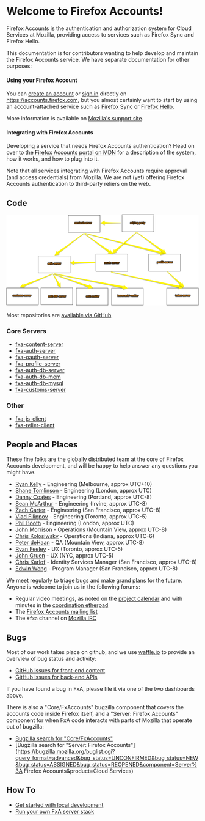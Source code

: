 # Welcome to Firefox Accounts!

Firefox Accounts is the authentication and authorization system for Cloud
Services at Mozilla, providing access to services such as Firefox Sync and
Firefox Hello.

This documentation is for contributors wanting to help develop and maintain
the Firefox Accounts service.  We have separate documentation for other purposes:

#### Using your Firefox Account

You can [create an account](https://accounts.firefox.com/signup) or
[sign in](https://accounts.firefox.com/signin) directly on https://accounts.firefox.com,
but you almost certainly want to start by using an account-attached service such as
[Firefox Sync](https://www.mozilla.org/en-US/firefox/sync/)
or [Firefox Hello](https://www.mozilla.org/en-US/firefox/hello/).

More information is available on [Mozilla's support site](https://support.mozilla.org/en-US/kb/access-mozilla-services-firefox-accounts).


#### Integrating with Firefox Accounts

Developing a service that needs Firefox Accounts authentication?  Head on over to the [Firefox Accounts portal on MDN](https://developer.mozilla.org/docs/Mozilla/Tech/Firefox_Accounts) for a description of the system, how it works, and how to plug into it.

Note that all services integrating with Firefox Accounts require approval (and access credentials)
from Mozilla.  We are not (yet) offering Firefox Accounts authentication to third-party reliers
on the web.


## Code

![High-level architecture diagram showing relationships between different FxA services](img/fxa.png)

Most repositories are [available via GitHub](https://github.com/mozilla?utf8=%E2%9C%93&query=fxa)

### Core Servers

- [fxa-content-server](https://github.com/mozilla/fxa-content-server)
- [fxa-auth-server](https://github.com/mozilla/fxa-auth-server)
- [fxa-oauth-server](https://github.com/mozilla/fxa-oauth-server)
- [fxa-profile-server](https://github.com/mozilla/fxa-profile-server)
- [fxa-auth-db-server](https://github.com/mozilla/fxa-auth-db-server)
- [fxa-auth-db-mem](https://github.com/mozilla/fxa-auth-db-mem)
- [fxa-auth-db-mysql](https://github.com/mozilla/fxa-auth-db-mysql)
- [fxa-customs-server](https://github.com/mozilla/fxa-customs-server)

### Other

- [fxa-js-client](https://github.com/mozilla/fxa-js-client)
- [fxa-relier-client](https://github.com/mozilla/fxa-relier-client)


## People and Places

These fine folks are the globally distributed team at the core of Firefox Accounts
development, and will be happy to help answer any questions you might have.

* [Ryan Kelly](https://github.com/rfk) - Engineering (Melbourne, approx UTC+10)
* [Shane Tomlinson](https://github.com/shane-tomlinson/) - Engineering (London, approx UTC)
* [Danny Coates](https://github.com/dannycoates/) - Engineering (Portland, approx UTC-8)
* [Sean McArthur](https://github.com/seanmonstar) - Engineering (Irvine, approx UTC-8)
* [Zach Carter](https://github.com/zaach) - Engineering (San Francisco, approx UTC-8)
* [Vlad Filippov](https://github.com/vladikoff) - Engineering (Toronto, approx UTC-5)
* [Phil Booth](https://github.com/philbooth) - Engineering (London, approx UTC)
* [John Morrison](https://github.com/jrgm) - Operations (Mountain View, approx UTC-8)
* [Chris Kolosiwsky](https://github.com/ckolos) - Operations (Indiana, approx UTC-6)
* [Peter deHaan](https://github.com/pdehaan) - QA (Mountain View, approx UTC-8)
* [Ryan Feeley](https://github.com/rfeeley) - UX (Toronto, approx UTC-5)
* [John Gruen](https://github.com/johngruen) - UX (NYC, approx UTC-5)
* [Chris Karlof](https://github.com/ckarlof) - Identity Services Manager (San Francisco, approx UTC-8)
* [Edwin Wong](https://github.com/edwong) - Program Manager (San Francisco, approx UTC-8)

We meet regularly to triage bugs and make grand plans for the future.  Anyone is welcome to
join us in the following forums:

* Regular video meetings, as noted on the [project calendar](https://www.google.com/calendar/embed?src=mozilla.com_urbkla6jvphpk1t8adi5c12kic%40group.calendar.google.com) and with minutes in the [coordination etherpad](https://id.etherpad.mozilla.org/fxa-engineering-coordination)
* The [Firefox Accounts mailing list](https://mail.mozilla.org/listinfo/dev-fxacct)
* The `#fxa` channel on [Mozilla IRC](https://wiki.mozilla.org/IRC)


## Bugs

Most of our work takes place on github, and we use [waffle.io](https://waffle.io) to provide an overview of bug status and activity:

* [GitHub issues for front-end content](https://waffle.io/mozilla/fxa-content-server)
* [GitHub issues for back-end APIs](https://waffle.io/mozilla/fxa-auth-server)

If you have found a bug in FxA, please file it via one of the two dashboards
above.

There is also a "Core/FxAccounts" bugzilla component that covers the accounts code inside Firefox itself, and a "Server: Firefox Accounts" component for when FxA code interacts with parts of Mozilla that operate out of bugzilla:

* [Bugzilla search for "Core/FxAccounts"](https://bugzilla.mozilla.org/buglist.cgi?query_format=advanced&bug_status=UNCONFIRMED&bug_status=NEW&bug_status=ASSIGNED&bug_status=REOPENED&component=FxAccounts&product=Core&list_id=12360036)
* [Bugzilla search for "Server: Firefox Accounts"](https://bugzilla.mozilla.org/buglist.cgi?query_format=advanced&bug_status=UNCONFIRMED&bug_status=NEW&bug_status=ASSIGNED&bug_status=REOPENED&component=Server%3A Firefox Accounts&product=Cloud Services)


## How To

* [Get started with local development](https://github.com/mozilla/fxa-local-dev)
* [Run your own FxA server stack](https://docs.services.mozilla.com/howtos/run-fxa.html)

